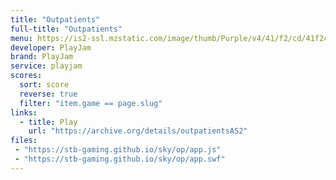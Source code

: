 ```yaml
---
title: "Outpatients"
full-title: "Outpatients"
menu: https://is2-ssl.mzstatic.com/image/thumb/Purple/v4/41/f2/cd/41f2cdab-01f1-8ebc-1acb-e998e2bd0431/source/512x512bb.jpg
developer: PlayJam
brand: PlayJam
service: playjam
scores:
  sort: score
  reverse: true
  filter: "item.game == page.slug"
links:
  - title: Play
    url: "https://archive.org/details/outpatientsAS2"
files:
 - "https://stb-gaming.github.io/sky/op/app.js"
 - "https://stb-gaming.github.io/sky/op/app.swf"
---
```

